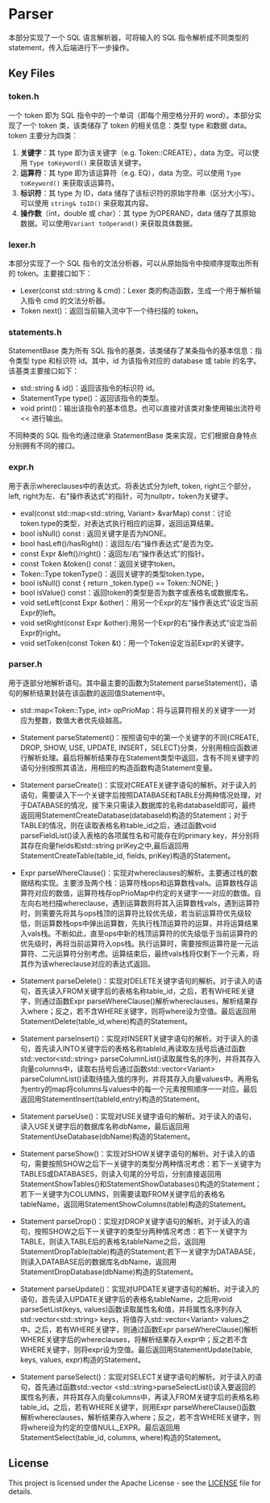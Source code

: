 # Parser

本部分实现了一个 SQL 语言解析器，可将输入的 SQL 指令解析成不同类型的 statement，传入后端进行下一步操作。

## Key Files

### token.h

一个 token 即为 SQL 指令中的一个单词（即每个用空格分开的 word）。本部分实现了一个 token 类，该类储存了 token 的相关信息：类型 type 和数据 data。token 主要分为四类：

1. **关键字**：其 type 即为该关键字（e.g. Token::CREATE），data 为空。可以使用 ```Type toKeyword()``` 来获取该关键字。
2. **运算符**：其 type 即为该运算符（e.g. EQ），data 为空。可以使用 ```Type toKeyword()``` 来获取该运算符。
3. **标识符**：其 type 为 ID，data 储存了该标识符的原始字符串（区分大小写）。可以使用 ```string& toID()``` 来获取其内容。
4. **操作数**（int，double 或 char）：其 type 为OPERAND，data 储存了其原始数据。可以使用```Variant toOperand()``` 来获取具体数据。

### lexer.h

本部分实现了一个 SQL 指令的文法分析器，可以从原始指令中按顺序提取出所有的 token。主要接口如下：

- Lexer(const std::string & cmd)：Lexer 类的构造函数，生成一个用于解析输入指令 cmd 的文法分析器。
- Token next()：返回当前输入流中下一个待扫描的 token。

### statements.h

StatementBase 类为所有 SQL 指令的基类，该类储存了某条指令的基本信息：指令类型 type 和标识符 id。其中，id 为该指令对应的 database 或 table 的名字。该基类主要接口如下：

- std::string & id()：返回该指令的标识符 id。
- StatementType type()：返回该指令的类型。
- void print()：输出该指令的基本信息。也可以直接对该类对象使用输出流符号 << 进行输出。

不同种类的 SQL 指令均通过继承 StatementBase 类来实现，它们根据自身特点分别拥有不同的接口。

### expr.h

用于表示whereclauses中的表达式。将表达式分为left, token, right三个部分，left, right为左、右"操作表达式"的指针，可为nullptr，token为关键字。

- eval(const std::map<std::string, Variant> &varMap) const：讨论token.type的类型，对表达式执行相应的运算，返回运算结果。
- bool isNull() const : 返回关键字是否为NONE。
- bool hasLeft()/hasRight()：返回左/右“操作表达式”是否为空。
- const Expr &left()/right()：返回左/右“操作表达式”的指针。
- const Token &token() const：返回关键字token。
- Token::Type tokenType()：返回关键字的类型token.type。
- bool isNull() const { return _token.type() == Token::NONE; }
- bool isValue() const：返回token的类型是否为数字或表格名或数据库名。
- void setLeft(const Expr &other)：用另一个Expr的左“操作表达式”设定当前Expr的left。
- void setRight(const Expr &other):用另一个Expr的右“操作表达式”设定当前Expr的right。
- void setToken(const Token &t)：用一个Token设定当前Expr的关键字。

### parser.h

用于逐部分地解析语句。其中最主要的函数为Statement parseStatement()，语句的解析结果封装在该函数的返回值Statement中。

- std::map<Token::Type, int> opPrioMap：将与运算符相关的关键字一一对应为整数，数值大者优先级越高。
- Statement parseStatement()：按照语句中的第一个关键字的不同(CREATE, DROP, SHOW, USE, UPDATE, INSERT，SELECT)分类，分别用相应函数进行解析处理。最后将解析结果存在Statement类型中返回，含有不同关键字的语句分别按照其语法，用相应的构造函数构造Statement变量。
- Statement parseCreate()：实现对CREATE关键字语句的解析。对于读入的语句，需要读入下一个关键字后按照DATABASE和TABLE分两种情况处理，对于DATABASE的情况，接下来只需读入数据库的名称databaseId即可，最终返回用StatementCreateDatabase(databaseId)构造的Statement；对于TABLE的情况，则在读取表格名称table_id之后，通过函数void parseFieldList()读入表格的各项属性名和可能存在的primary key，并分别将其存在向量fields和std::string priKey之中,最后返回用StatementCreateTable(table_id, fields, priKey)构造的Statement。
- Expr parseWhereClause()：实现对whereclauses的解析。主要通过栈的数据结构实现。主要涉及两个栈：运算符栈ops和运算数栈vals。运算数栈存运算符对应的数值，运算符栈存opPrioMap中约定的关键字一一对应的数值。自左向右地扫描whereclause，遇到运算数则将其入运算数栈vals，遇到运算符时，则需要先将其与ops栈顶的运算符比较优先级，若当前运算符优先级较低，则运算数栈ops中弹出运算数，先执行栈顶运算符的运算，并将运算结果入vals栈。不断如此，直至ops中新的栈顶运算符的优先级低于当前运算符的优先级时，再将当前运算符入ops栈。执行运算时，需要按照运算符是一元运算符、二元运算符分别考虑。运算结束后，最终vals栈将仅剩下一个元素，将其作为该whereclause对应的表达式返回。

- Statement parseDelete()：实现对DELETE关键字语句的解析。对于读入的语句，首先读入FROM关键字后的表格名称table_id，之后，若有WHERE关键字，则通过函数Expr parseWhereClause()解析whereclauses，解析结果存入where；反之，若不含WHERE关键字，则将where设为空值。最后返回用StatementDelete(table_id,where)构造的Statement。
- Statement parseInsert()：实现对INSERT关键字语句的解析。对于读入的语句，首先读入INTO关键字后的表格名称tableId,再读取左括号后通过函数std::vector\<std::string\> parseColumnList()读取属性名的序列，并将其存入向量columns中，读取右括号后通过函数std::vector\<Variant\> parseColumnList()读取待插入值的序列，并将其存入向量values中。再用名为entry的map将columns与values中的每一个元素按照顺序一一对应。最后返回用StatementInsert(tableId,entry)构造的Statement。
- Statement parseUse()：实现对USE关键字语句的解析。对于读入的语句，读入USE关键字后的数据库名称dbName，最后返回用StatementUseDatabase(dbName)构造的Statement。
- Statement parseShow()：实现对SHOW关键字语句的解析。对于读入的语句，需要按照SHOW之后下一关键字的类型分两种情况考虑：若下一关键字为TABLES或DATABASES，则读入句尾的分号后，分别直接返回用StatementShowTables()和StatementShowDatabases()构造的Statement；若下一关键字为COLUMNS，则需要读取FROM关键字后的表格名tableName，返回用StatementShowColumns(table)构造的Statement。
- Statement parseDrop()：实现对DROP关键字语句的解析。对于读入的语句，按照SHOW之后下一关键字的类型分两种情况考虑：若下一关键字为TABLE，则读入TABLE后的表格名tableName之后，返回用StatementDropTable(table)构造的Statement;若下一关键字为DATABASE，则读入DATABASE后的数据库名dbName，返回用StatementDropDatabase(dbName)构造的Statement。
- Statement parseUpdate()：实现对UPDATE关键字语句的解析。对于读入的语句，首先读入UPDATE关键字后的表格名tableName，之后用void parseSetList(keys, values)函数读取属性名和值，并将属性名序列存入std::vector\<std::string\> keys，将值存入std::vector\<Variant\> values之中。之后，若有WHERE关键字，则通过函数Expr parseWhereClause()解析WHERE关键字后的whereclauses，将解析结果存入expr中；反之若不含WHERE关键字，则将expr设为空值。最后返回用StatementUpdate(table, keys, values, expr)构造的Statement。
- Statement parseSelect()：实现对SELECT关键字语句的解析。对于读入的语句，首先通过函数std::vector \<std::string\>parseSelectList()读入要返回的属性名列表，并将其存入向量columns中，再读入FROM关键字后的表格名称table_id。之后，若有WHERE关键字，则用Expr parseWhereClause()函数解析whereclauses，解析结果存入where；反之，若不含WHERE关键字，则将where设为约定的空值NULL_EXPR。最后返回用StatementSelect(table_id, columns, where)构造的Statement。


## License

This project is licensed under the Apache License - see the [LICENSE](../../LICENSE) file for details.